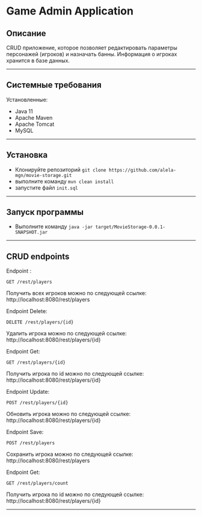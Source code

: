 # Game Admin Application
## Описание
CRUD приложение, которое позволяет редактировать параметры персонажей (игроков) и назначать банны. Информация о игроках
хранится в базе данных.

***
## Системные требования
Установленные:
- Java 11
- Apache Maven
- Apache Tomcat
- MySQL
***
## Установка
- Клонируйте репозиторий
  `git clone https://github.com/alela-mgn/movie-storage.git`
- выполните команду
  `mvn clean install`
- запустите файл
  `init.sql`
***
## Запуск программы
- Выполните команду
  `java -jar target/MovieStorage-0.0.1-SNAPSHOT.jar`
***

CRUD endpoints
---
Endpoint :
```
GET /rest/players
```
Получить всех игроков можно по следующей ссылке:
http://localhost:8080/rest/players

Endpoint Delete:
```
DELETE /rest/players/{id}
```
Удалить игрока можно по следующей ссылке:
http://localhost:8080/rest/players/{id}

Endpoint Get:
```
GET /rest/players/{id}
```
Получить игрока по id можно по следующей ссылке:
http://localhost:8080/rest/players/{id}

Endpoint Update:
```
POST /rest/players/{id}
```
Обновить игрока можно по следующей ссылке:
http://localhost:8080/rest/players/{id}

Endpoint Save:
```
POST /rest/players
```
Сохранить игрока можно по следующей ссылке:
http://localhost:8080/rest/players

Endpoint Get:
```
GET /rest/players/count
```
Получить игрока по id можно по следующей ссылке:
http://localhost:8080/rest/players/{id}
***
